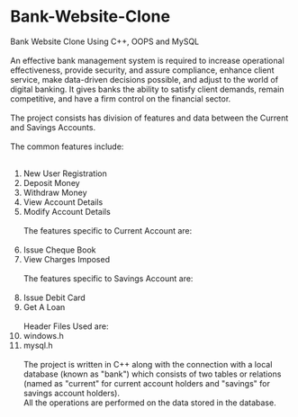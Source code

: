 # Bank-Website-Clone
Bank Website Clone Using C++, OOPS and MySQL<br><br>
An effective bank management system is required to 
increase operational effectiveness, provide security, and 
assure compliance, enhance client service, make data-driven 
decisions possible, and adjust to the world of digital banking. 
It gives banks the ability to satisfy client demands, remain 
competitive, and have a firm control on the financial sector.
<br><br>
The project consists has division of features and data between the Current and Savings Accounts.<br>
<br>The common features include:<br><br>
1. New User Registration<br>
2. Deposit Money<br>
3. Withdraw Money<br>
4. View Account Details<br>
5. Modify Account Details<br>
<br>The features specific to Current Account are:<br><br>
1. Issue Cheque Book<br>
2. View Charges Imposed<br>
<br>The features specific to Savings Account are:<br><br>
1. Issue Debit Card<br>
2. Get A Loan<br>
<br>Header Files Used are:
1. windows.h<br>
2. mysql.h<br>
<br>The project is written in C++ along with the connection with a local database (known as "bank") which consists of two tables or relations (named as "current" for current account holders and "savings" for savings account holders).<br>
All the operations are performed on the data stored in the database.
